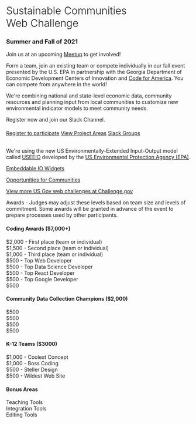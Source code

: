 <!-- MOVED TO Community/Challenge/README.md -->

<h1 style="font-weight:300">Sustainable Communities <span style="white-space:nowrap">Web Challenge</span></h1>

<!-- 
Wes may involve Jay in outreach and planning for our fall event.
https://www.linkedin.com/in/jay-bassett-9a14616/
-->
<h3><span style="white-space:nowrap">Summer and Fall of 2021<!-- Virtual AND in person in Atlanta, Georgia--></span></h3>

Join us at an upcoming <a href="meetups/">Meetup</a> to get involved!<br>

Form a team, join an existing team or compete individually in our fall event presented by the U.S. EPA in partnership with the Georgia Department of Economic Development Centers of Innovation and <a href="https://www.codeforamerica.org/" target="_parent" style="white-space: nowrap;">Code for America</a>. You can compete from anywhere in the world!   

We're combining national and state-level economic data, community resources and planning input from local communities to customize new environmental indicator models to meet&nbsp;community&nbsp;needs.  


Register now and join our Slack Channel.  

<div style="margin-top:20px">
<a href="registration/" class="btn btn-success">Register to participate</a>
<a href="../" class="btn btn-warning">View Project Areas</a>
<a href="meetups" class="btn btn-danger">Slack Groups</a>
</div>
<br>

We're using the new US Environmentally-Extended Input-Output model called 
<a href="https://cfpub.epa.gov/si/si_public_record_report.cfm?Lab=NRMRL&dirEntryId=336332" target="_blank">USEEIO</a> developed by the <a href="https://www.epa.gov" target="_parent">US Environmental Protection Agency&nbsp;(EPA)</a>. 


[Embeddable IO Widgets](../../io/charts/)  

[Opportunities for Communities](../../io/communities/)  

<a href="https://www.challenge.gov/">View more US Gov web challenges at Challenge.gov</a>  




Awards - Judges may adjust these levels based on team size and levels of commitment.  Some awards will be granted in advance of the event to prepare processes used by other participants.  

#### Coding Awards ($7,000+)  
$2,000 - First place (team or individual)  
$1,500 - Second place (team or individual)  
$1,000 - Third place (team or individual)  
$500 - Top Web Developer  
$500 - Top Data Science Developer  
$500 - Top React Developer  
$500 - Top Google Developer  
$500  

#### Community Data Collection Champions ($2,000)
$500  
$500  
$500  
$500  

#### K-12 Teams ($3000)
$1,000 - Coolest Concept  
$1,000 - Boss Coding  
$500 - Steller Design  
$500 - Wildest Web Site  

#### Bonus Areas
Teaching Tools  
Integration Tools  
Editing Tools  

<!-- 
<a href="meetups/">Open Slack Desktop App</a> / [Open in Browser](https://model-earth.slack.com/)
<b>Slack Workspace:</b> model-earth.slack.com 

## $10,000 in Challenge Awards



1st place: $2,500  
2nd place: $1,500  
3rd place: $1,000  

Honorable mention 1: $500  
Honorable mention 2: $500  

Implementation project 1: $2,000  
Implementation project 2: $2,000  

The implementation portion will be allocated based on pitches from teams after the award recipients are named.  Implementation projects will be distributed upon project completion within 3 months after the challenge.  


### Sustainable Communities Web Challenge

<b>Saturday, January - </b> - Virtual Kickoff on Zoom    
  
<b>Saturday, January</b> - Final Round, Integrations 

<b>Sunday, January - 2 PM to 4 PM</b> - Zoom Presentations and Awards  


<b>Project participants will explore</b>
1. Goods and services each community produces    
2. The environmental impact of each community's top industries  
3. How new technologies can change a community's impact  
4. Ways communities are using and reusing materials to fuel net zero initiatives  

Judges will use Slack video to deliberate while using a Google Form for calculating scores for the Oct 25 awards.<br><br>
-->



